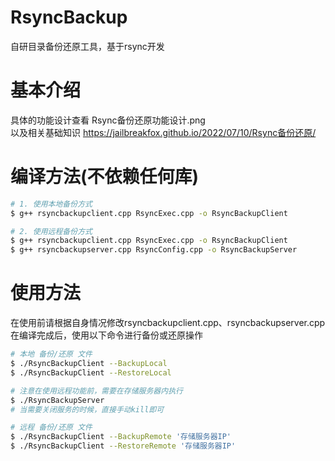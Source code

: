 # RsyncBackup
自研目录备份还原工具，基于rsync开发

# 基本介绍
具体的功能设计查看 Rsync备份还原功能设计.png  
以及相关基础知识 https://jailbreakfox.github.io/2022/07/10/Rsync备份还原/

# 编译方法(不依赖任何库)
```sh
# 1. 使用本地备份方式
$ g++ rsyncbackupclient.cpp RsyncExec.cpp -o RsyncBackupClient

# 2. 使用远程备份方式
$ g++ rsyncbackupclient.cpp RsyncExec.cpp -o RsyncBackupClient
$ g++ rsyncbackupserver.cpp RsyncConfig.cpp -o RsyncBackupServer
```

# 使用方法
在使用前请根据自身情况修改rsyncbackupclient.cpp、rsyncbackupserver.cpp
在编译完成后，使用以下命令进行备份或还原操作
```sh
# 本地 备份/还原 文件
$ ./RsyncBackupClient --BackupLocal
$ ./RsyncBackupClient --RestoreLocal

# 注意在使用远程功能前，需要在存储服务器内执行
$ ./RsyncBackupServer
# 当需要关闭服务的时候，直接手动kill即可

# 远程 备份/还原 文件
$ ./RsyncBackupClient --BackupRemote '存储服务器IP'
$ ./RsyncBackupClient --RestoreRemote '存储服务器IP'
```
